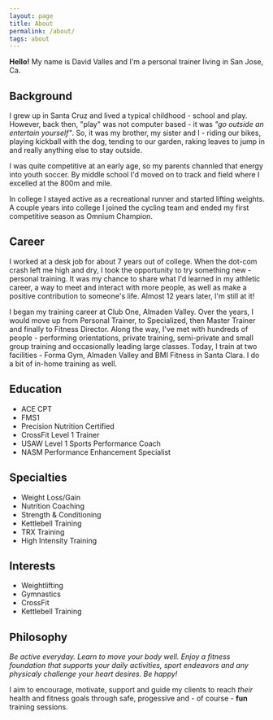 ```yaml
---
layout: page
title: About
permalink: /about/
tags: about
---
```


**Hello!** My name is David Valles and I'm a personal trainer living in San Jose, Ca.

## Background

I grew up in Santa Cruz and lived a typical childhood - school and play. However, back then, "play" was not computer based - it was *"go outside an entertain yourself"*. So, it was my brother, my sister and I - riding our bikes, playing kickball with the dog, tending to our garden, raking leaves to jump in and really anything else to stay outside.

I was quite competitive at an early age, so my parents channled that energy into youth soccer. By middle school I'd moved on to track and field where I excelled at the 800m and mile.

In college I stayed active as a recreational runner and started lifting weights. A couple years into college I joined the cycling team and ended my first competitive season as Omnium Champion.

## Career

I worked at a desk job for about 7 years out of college. When the dot-com crash left me high and dry, I took the opportunity to try something new - personal training. It was my chance to share what I'd learned in my athletic career, a way to meet and interact with more people, as well as make a positive contribution to someone's life. Almost 12 years later, I'm still at it!

I began my training career at Club One, Almaden Valley. Over the years, I would move up from Personal Trainer, to Specialized, then Master Trainer and finally to Fitness Director. Along the way, I've met with hundreds of people - performing orientations, private training, semi-private and small group training and occasionally leading large classes. Today, I train at two facilities - Forma Gym, Almaden Valley and BMI Fitness in Santa Clara. I do a bit of in-home training as well.

## Education

* ACE CPT
* FMS1
* Precision Nutrition Certified 
* CrossFit Level 1 Trainer
* USAW Level 1 Sports Performance Coach
* NASM Performance Enhancement Specialist 

## Specialties

* Weight Loss/Gain
* Nutrition Coaching
* Strength & Conditioning
* Kettlebell Training
* TRX Training
* High Intensity Training

## Interests

* Weightlifting
* Gymnastics
* CrossFit
* Kettlebell Training

## Philosophy

*Be active everyday. Learn to move your body well. Enjoy a fitness foundation that supports your daily activities, sport endeavors and any physicaly challenge your heart desires. Be happy!*

I aim to encourage, motivate, support and guide my clients to reach *their* health and fitness goals through safe, progessive and - of course - **fun** training sessions.

